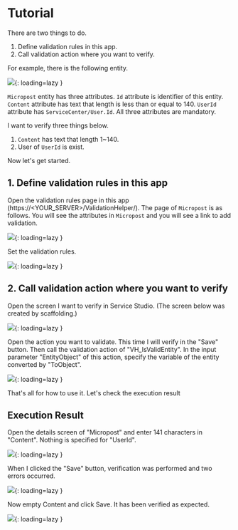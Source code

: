 # Tutorial

There are two things to do.

1. Define validation rules in this app.
2. Call validation action where you want to verify.

For example, there is the following entity.

![](img/README/1.png){: loading=lazy }

`Micropost` entity has three attributes.
`Id` attribute is identifier of this entity.
`Content` attribute has text that length is less than or equal to 140.
`UserId` attribute has `ServiceCenter/User.Id`.
All three attributes are mandatory.

I want to verify three things below.

1. `Content` has text that length 1~140.
2. User of `UserId` is exist.

Now let's get started.

## 1. Define validation rules in this app

Open the validation rules page in this app (https://<YOUR_SERVER>/ValidationHelper/).
The page of `Micropost` is as follows.
You will see the attributes in `Micropost` and you will see a link to add validation.

![](img/README/2.png){: loading=lazy }

Set the validation rules.

![](img/README/3.png){: loading=lazy }

## 2. Call validation action where you want to verify

Open the screen I want to verify in Service Studio.
(The screen below was created by scaffolding.)

![](img/README/4.png){: loading=lazy }

Open the action you want to validate. This time I will verify in the "Save" button.
Then call the validation action of "VH_IsValidEntity".
In the input parameter "EntityObject" of this action, specify the variable of the entity converted by "ToObject".

![](img/README/5.png){: loading=lazy }

That's all for how to use it.
Let's check the execution result

## Execution Result

Open the details screen of "Micropost" and enter 141 characters in "Content". Nothing is specified for "UserId".

![](img/README/6.png){: loading=lazy }

When I clicked the "Save" button, verification was performed and two errors occurred.

![](img/README/7.png){: loading=lazy }

Now empty Content and click Save. It has been verified as expected.

![](img/README/8.png){: loading=lazy }
